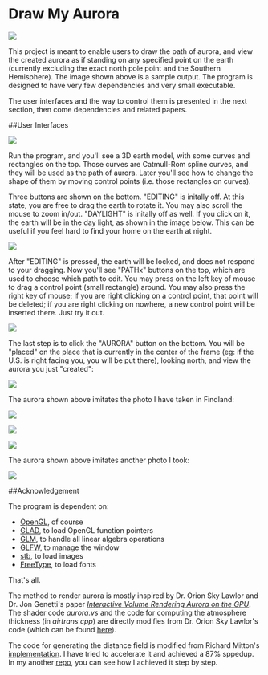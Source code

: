 # Draw My Aurora

![](http://p80d95pxq.bkt.gdipper.com/auroras1.png)

This project is meant to enable users to draw the path of aurora, and view the created aurora as if standing on any specified point on the earth (currently excluding the exact north pole point and the Southern Hemisphere). The image shown above is a sample output. The program is designed to have very few dependencies and very small executable.

The user interfaces and the way to control them is presented in the next section, then come dependencies and related papers.

##User Interfaces

![](http://p80d95pxq.bkt.gdipper.com/auroras2.png)

Run the program, and you'll see a 3D earth model, with some curves and rectangles on the top. Those curves are Catmull-Rom spline curves, and they will be used as the path of aurora. Later you'll see how to change the shape of them by moving control points (i.e. those rectangles on curves).

Three buttons are shown on the bottom. "EDITING" is initally off. At this state, you are free to drag the earth to rotate it. You may also scroll the mouse to zoom in/out. "DAYLIGHT" is initally off as well. If you click on it, the earth will be in the day light, as shown in the image below. This can be useful if you feel hard to find your home on the earth at night.

![](http://p80d95pxq.bkt.gdipper.com/auroras3.png)

After "EDITING" is pressed, the earth will be locked, and does not respond to your dragging. Now you'll see "PATHx" buttons on the top, which are used to choose which path to edit. You may press on the left key of mouse to drag a control point (small rectangle) around. You may also press the right key of mouse; if you are right clicking on a control point, that point will be deleted; if you are right clicking on nowhere, a new control point will be inserted there. Just try it out.

![](http://p80d95pxq.bkt.gdipper.com/auroras4.png)

The last step is to click the "AURORA" button on the bottom. You will be "placed" on the place that is currently in the center of the frame (eg: if the U.S. is right facing you, you will be put there), looking north, and view the aurora you just "created":

![](http://p80d95pxq.bkt.gdipper.com/auroras5.png)

The aurora shown above imitates the photo I have taken in Findland:

![](http://p80d95pxq.bkt.gdipper.com/auroraIMGP2446.JPG)

![](http://p80d95pxq.bkt.gdipper.com/auroras6.png)

![](http://p80d95pxq.bkt.gdipper.com/auroras7.png)

The aurora shown above imitates another photo I took:

![](http://p80d95pxq.bkt.gdipper.com/auroraIMGP2464.JPG)

##Acknowledgement

The program is dependent on:

- [OpenGL](https://www.khronos.org/opengl/), of course
- [GLAD](https://github.com/Dav1dde/glad), to load OpenGL function pointers
- [GLM](https://glm.g-truc.net/), to handle all linear algebra operations
- [GLFW](http://www.glfw.org), to manage the window
- [stb](https://github.com/nothings/stb), to load images
- [FreeType](https://www.freetype.org), to load fonts

That's all. 

The method to render aurora is mostly inspired by Dr. Orion Sky Lawlor and Dr. Jon Genetti's paper [*Interactive Volume Rendering Aurora on the GPU*](https://www.cs.uaf.edu/~olawlor/papers/2010/aurora/lawlor_aurora_2010.pdf). The shader code *aurora.vs* and the code for computing the atmosphere thickness (in *airtrans.cpp*) are directly modifies from Dr. Orion Sky Lawlor's code (which can be found [here](https://www.cs.uaf.edu/~olawlor/papers/index.html)).

The code for generating the distance field is modified from Richard Mitton's [implementation](http://www.codersnotes.com/notes/signed-distance-fields/). I have tried to accelerate it and achieved a 87% sppedup. In my another [repo](https://github.com/lun0522/8ssedt), you can see how I achieved it step by step.